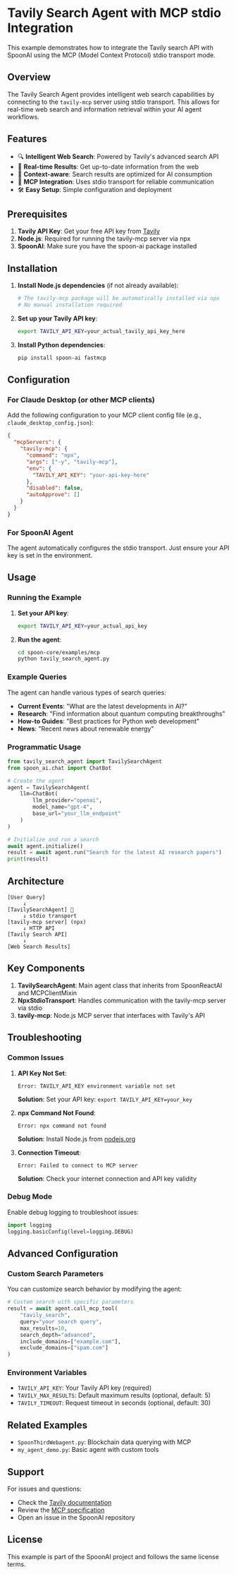 # Tavily Search Agent with MCP stdio Integration

This example demonstrates how to integrate the Tavily search API with SpoonAI using the MCP (Model Context Protocol) stdio transport mode.

## Overview

The Tavily Search Agent provides intelligent web search capabilities by connecting to the `tavily-mcp` server using stdio transport. This allows for real-time web search and information retrieval within your AI agent workflows.

## Features

- 🔍 **Intelligent Web Search**: Powered by Tavily's advanced search API
- 🔄 **Real-time Results**: Get up-to-date information from the web
- 🎯 **Context-aware**: Search results are optimized for AI consumption
- 📡 **MCP Integration**: Uses stdio transport for reliable communication
- 🛠️ **Easy Setup**: Simple configuration and deployment

## Prerequisites

1. **Tavily API Key**: Get your free API key from [Tavily](https://tavily.com/)
2. **Node.js**: Required for running the tavily-mcp server via npx
3. **SpoonAI**: Make sure you have the spoon-ai package installed

## Installation

1. **Install Node.js dependencies** (if not already available):
   ```bash
   # The tavily-mcp package will be automatically installed via npx
   # No manual installation required
   ```

2. **Set up your Tavily API key**:
   ```bash
   export TAVILY_API_KEY=your_actual_tavily_api_key_here
   ```

3. **Install Python dependencies**:
   ```bash
   pip install spoon-ai fastmcp
   ```

## Configuration

### For Claude Desktop (or other MCP clients)

Add the following configuration to your MCP client config file (e.g., `claude_desktop_config.json`):

```json
{
  "mcpServers": {
    "tavily-mcp": {
      "command": "npx",
      "args": ["-y", "tavily-mcp"],
      "env": {
        "TAVILY_API_KEY": "your-api-key-here"
      },
      "disabled": false,
      "autoApprove": []
    }
  }
}
```

### For SpoonAI Agent

The agent automatically configures the stdio transport. Just ensure your API key is set in the environment.

## Usage

### Running the Example

1. **Set your API key**:
   ```bash
   export TAVILY_API_KEY=your_actual_api_key
   ```

2. **Run the agent**:
   ```bash
   cd spoon-core/examples/mcp
   python tavily_search_agent.py
   ```

### Example Queries

The agent can handle various types of search queries:

- **Current Events**: "What are the latest developments in AI?"
- **Research**: "Find information about quantum computing breakthroughs"
- **How-to Guides**: "Best practices for Python web development"
- **News**: "Recent news about renewable energy"

### Programmatic Usage

```python
from tavily_search_agent import TavilySearchAgent
from spoon_ai.chat import ChatBot

# Create the agent
agent = TavilySearchAgent(
    llm=ChatBot(
        llm_provider="openai",
        model_name="gpt-4",
        base_url="your_llm_endpoint"
    )
)

# Initialize and run a search
await agent.initialize()
result = await agent.run("Search for the latest AI research papers")
print(result)
```

## Architecture

```
[User Query]
     ↓
[TavilySearchAgent] 🧠
     ↓ stdio transport
[tavily-mcp server] (npx)
     ↓ HTTP API
[Tavily Search API]
     ↓
[Web Search Results]
```

## Key Components

1. **TavilySearchAgent**: Main agent class that inherits from SpoonReactAI and MCPClientMixin
2. **NpxStdioTransport**: Handles communication with the tavily-mcp server via stdio
3. **tavily-mcp**: Node.js MCP server that interfaces with Tavily's API

## Troubleshooting

### Common Issues

1. **API Key Not Set**:
   ```
   Error: TAVILY_API_KEY environment variable not set
   ```
   **Solution**: Set your API key: `export TAVILY_API_KEY=your_key`

2. **npx Command Not Found**:
   ```
   Error: npx command not found
   ```
   **Solution**: Install Node.js from [nodejs.org](https://nodejs.org/)

3. **Connection Timeout**:
   ```
   Error: Failed to connect to MCP server
   ```
   **Solution**: Check your internet connection and API key validity

### Debug Mode

Enable debug logging to troubleshoot issues:

```python
import logging
logging.basicConfig(level=logging.DEBUG)
```

## Advanced Configuration

### Custom Search Parameters

You can customize search behavior by modifying the agent:

```python
# Custom search with specific parameters
result = await agent.call_mcp_tool(
    "tavily_search",
    query="your search query",
    max_results=10,
    search_depth="advanced",
    include_domains=["example.com"],
    exclude_domains=["spam.com"]
)
```

### Environment Variables

- `TAVILY_API_KEY`: Your Tavily API key (required)
- `TAVILY_MAX_RESULTS`: Default maximum results (optional, default: 5)
- `TAVILY_TIMEOUT`: Request timeout in seconds (optional, default: 30)

## Related Examples

- `SpoonThirdWebagent.py`: Blockchain data querying with MCP
- `my_agent_demo.py`: Basic agent with custom tools

## Support

For issues and questions:
- Check the [Tavily documentation](https://docs.tavily.com/)
- Review the [MCP specification](https://modelcontextprotocol.io/)
- Open an issue in the SpoonAI repository

## License

This example is part of the SpoonAI project and follows the same license terms.
